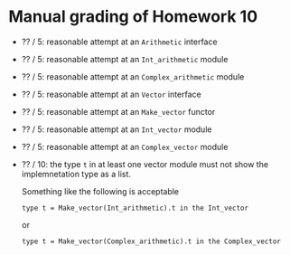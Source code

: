 # Manual grading of Homework 10


+ ?? / 5: reasonable attempt at an ``Arithmetic`` interface

+ ?? / 5: reasonable attempt at an ``Int_arithmetic`` module

+ ?? / 5: reasonable attempt at an ``Complex_arithmetic`` module

+ ?? / 5: reasonable attempt at an ``Vector`` interface

+ ?? / 5: reasonable attempt at an ``Make_vector`` functor

+ ?? / 5: reasonable attempt at an ``Int_vector`` module

+ ?? / 5: reasonable attempt at an ``Complex_vector`` module

+ ?? / 10: the type ``t`` in at least one vector module must not show the implemnetation type as a list.

  Something like the following is acceptable
   ```
   type t = Make_vector(Int_arithmetic).t in the Int_vector  
   ```         
   or
   ```     
   type t = Make_vector(Complex_arithmetic).t in the Complex_vector
   ```
